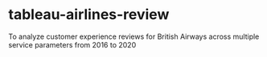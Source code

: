 # tableau-airlines-review
To analyze customer experience reviews for British Airways across multiple service parameters from 2016 to 2020
